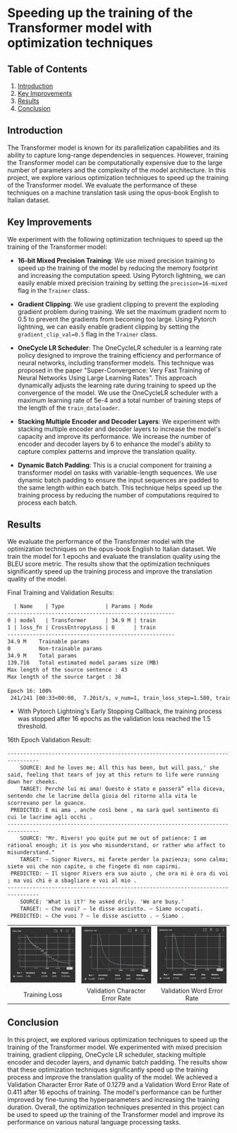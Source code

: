 # Speeding up the training of the Transformer model with optimization techniques

## Table of Contents
1. [Introduction](#introduction)
2. [Key Improvements](#key-improvements)
3. [Results](#results)
4. [Conclusion](#conclusion)

## Introduction

The Transformer model is known for its parallelization capabilities and its ability to capture long-range dependencies in sequences. However, training the Transformer model can be computationally expensive due to the large number of parameters and the complexity of the model architecture. In this project, we explore various optimization techniques to speed up the training of the Transformer model. We evaluate the performance of these techniques on a machine translation task using the opus-book English to Italian dataset.

## Key Improvements

We experiment with the following optimization techniques to speed up the training of the Transformer model:

- **16-bit Mixed Precision Training**: We use mixed precision training to speed up the training of the model by reducing the memory footprint and increasing the computation speed. Using Pytorch lightning, we can easily enable mixed precision training by setting the `precision=16-mixed` flag in the `Trainer` class.

- **Gradient Clipping**: We use gradient clipping to prevent the exploding gradient problem during training. We set the maximum gradient norm to 0.5 to prevent the gradients from becoming too large. Using Pytorch lightning, we can easily enable gradient clipping by setting the `gradient_clip_val=0.5` flag in the `Trainer` class.

- **OneCycle LR Scheduler**: The OneCycleLR scheduler is a learning rate policy designed to improve the training efficiency and performance of neural networks, including transformer models. This technique was proposed in the paper "Super-Convergence: Very Fast Training of Neural Networks Using Large Learning Rates". This approach dynamically adjusts the learning rate during training to speed up the convergence of the model. We use the OneCycleLR scheduler with a maximum learning rate of 5e-4 and a total number of training steps of the length of the `train_dataloader`.

- **Stacking Multiple Encoder and Decoder Layers**: We experiment with stacking multiple encoder and decoder layers to increase the model's capacity and improve its performance. We increase the number of encoder and decoder layers by 6 to enhance the model's ability to capture complex patterns and improve the translation quality.

- **Dynamic Batch Padding**: This is a crucial component for training a transformer model on tasks with variable-length sequences. We use dynamic batch padding to ensure the input sequences are padded to the same length within each batch. This technique helps speed up the training process by reducing the number of computations required to process each batch.

## Results

We evaluate the performance of the Transformer model with the optimization techniques on the opus-book English to Italian dataset. We train the model for 1 epochs and evaluate the translation quality using the BLEU score metric. The results show that the optimization techniques significantly speed up the training process and improve the translation quality of the model.

Final Training and Validation Results:

```
  | Name    | Type             | Params | Mode 
-----------------------------------------------------
0 | model   | Transformer      | 34.9 M | train
1 | loss_fn | CrossEntropyLoss | 0      | train
-----------------------------------------------------
34.9 M    Trainable params
0         Non-trainable params
34.9 M    Total params
139.716   Total estimated model params size (MB)
Max length of the source sentence : 43
Max length of the source target : 38

Epoch 16: 100%
 241/241 [00:33<00:00,  7.20it/s, v_num=1, train_loss_step=1.580, train_loss_epoch=1.580]
```

- With Pytorch Lightning's Early Stopping Callback, the training process was stopped after 16 epochs as the validation loss reached the 1.5 threshold.


16th Epoch Validation Result:

```
--------------------------------------------------------------------------------
    SOURCE: And he loves me; All this has been, but will pass,' she said, feeling that tears of joy at this return to life were running down her cheeks.
    TARGET: Perché lui mi ama! Questo è stato e passerà” ella diceva, sentendo che le lacrime della gioia del ritorno alla vita le scorrevano per le guance.
 PREDICTED: E mi ama , anche così bene , ma sarà quel sentimento di cui le lacrime agli occhi .
--------------------------------------------------------------------------------
    SOURCE: "Mr. Rivers! you quite put me out of patience: I am rational enough; it is you who misunderstand, or rather who affect to misunderstand."
    TARGET: — Signor Rivers, mi farete perder la pazienza; sono calma; siete voi che non capite, o che fingete di non capirmi.
 PREDICTED: — Il signor Rivers era suo aiuto , che ora mi è ora di voi ; ma voi chi è a sbagliare e voi al mio .
--------------------------------------------------------------------------------
    SOURCE: 'What is it?' he asked drily. 'We are busy.'
    TARGET: — Che vuoi? — le disse asciutto. — Siamo occupati.
 PREDICTED: — Che vuoi ? — le disse asciutto . — Siamo .
```


<table>
  <tr>
    <td><img src="https://github.com/aakashvardhan/s18-transformer-speeding-up-strategy/blob/main/asset/train_loss.png" alt="Plot 1" style="width: 100%;"/></td>
    <td><img src="https://github.com/aakashvardhan/s18-transformer-speeding-up-strategy/blob/main/asset/val_cer.png" alt="Plot 2" style="width: 100%;"/></td>
    <td><img src="https://github.com/aakashvardhan/s18-transformer-speeding-up-strategy/blob/main/asset/val_wer.png" alt="Plot 3" style="width: 100%;"/></td>
  </tr>
  <tr>
    <td align="center">Training Loss</td>
    <td align="center">Validation Character Error Rate</td>
    <td align="center">Validation Word Error Rate</td>
  </tr>
</table>

## Conclusion

In this project, we explored various optimization techniques to speed up the training of the Transformer model. We experimented with mixed precision training, gradient clipping, OneCycle LR scheduler, stacking multiple encoder and decoder layers, and dynamic batch padding. The results show that these optimization techniques significantly speed up the training process and improve the translation quality of the model. We achieved a Validation Character Error Rate of 0.1279 and a Validation Word Error Rate of 0.411 after 16 epochs of training. The model's performance can be further improved by fine-tuning the hyperparameters and increasing the training duration. Overall, the optimization techniques presented in this project can be used to speed up the training of the Transformer model and improve its performance on various natural language processing tasks.
